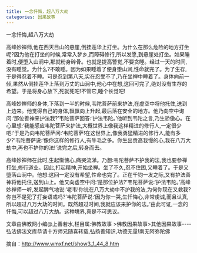 ```yaml
---
title: 一念忏悔，超八万大劫
categories: 因果故事
---
```


	   
	   
一念忏悔,超八万大劫

高峰妙禅师,他在西天目山的悬崖,倒挂莲华上打坐。为什么在那么危险的地方打坐呢?因为他在打坐的时候,常常入梦乡,而障碍修行,所以发愿,到悬崖处打坐。如果睡着时,便堕入山涧中,那就粉身碎骨。也就是提高警觉,不要贪睡。经过一天的时间,没有睡觉。为什么?不敢睡。因为如果睡着了便身堕山涧,性命就完了。为了生存,于是得忍着不睡。可是忍到第八天,实在忍受不了,乃在坐禅中睡着了。身体向前一倾,果然从倒挂莲华上落到万丈的山涧中,他心中在想,这回可完了,绝对没有生存的希望。于是将身心放下,死就死吧!不管它,睡个长觉吧!

高峰妙禅师的身体,下落到一半的时候,韦陀菩萨前来护法,在虚空中将他托住,送到上边来。他觉得自己的身体,飘飘向上升起,最后落在安全的地方。他乃向空中询问:‘那位善神来护法我?’韦陀菩萨回答:‘护法韦陀。’他听到韦陀之言,乃生骄傲心。在心里想:‘我能感应韦陀菩萨来护法,大概世界上像我这样精进的修行人,一定很少吧!’于是乃向韦陀菩萨问:‘韦陀菩萨!在这世界上,像我勇猛精进的修行人,能有多少?’韦陀菩萨说:‘像你这样的修行人,有牛毛之多。你生出贡高我慢的心,我在八万大劫中,再也不护你的法!’说完之后,转身而去。

高峰妙禅师在此时,生起惭愧心,痛哭流涕。乃想:韦陀菩萨不护我的法,我也要参禅打坐,修行道业。因此,打起精神,开始坐禅。坐了不久,忍不住困,又睡着了。于是又堕落山涧中。他想:这回一定没有希望,性命也完了。正在千钧一发之际,又有护法善神将他托住,送到山上。他又向虚空中问:‘是那位护法?’韦陀菩萨说:‘护法韦陀。’高峰妙禅师一听,发起脾气地说:‘老韦!你说在八万大劫中不护我的法,为何你现在又救我?你岂不是犯了打妄语戒吗?’韦陀菩萨说:‘因为你一哭,生忏悔心,非常虔诚,而且认真,所以超过八万大劫的时间。既然超过时间,我就应该来护你的法。’由此可证,一念的忏悔,可以超过八万大劫。这种境界,真是不可思议。

文章由佛教网小编@上善若水,栏目属:佛教故事 >佛教因果故事>其他因果故事----弘法佛法文库恭请十方师兄随喜转载,弘扬善知识,功德无量!南无阿弥陀佛


摘自：http://www.wmxf.net/show3_1_44_8.htm